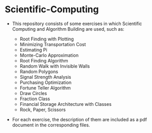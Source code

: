 # Scientific-Computing

- This repository consists of some exercises in which Scientific Computing and Algorithm Building are used, such as:
  
  - Root Finding with Plotting
  - Minimizing Transportation Cost
  - Estimating Pi
  - Monte-Carlo Approximation
  - Root Finding Algorithm
  - Random Walk with Invisible Walls
  - Random Polygons
  - Signal Strength Analysis
  - Purchasing Optimization
  - Fortune Teller Algorithm
  - Draw Circles
  - Fraction Class
  - Financial Storage Architecture with Classes 
  - Rock, Paper, Scissors

- For each exercise, the description of them are included as a pdf document in the corresponding files.

